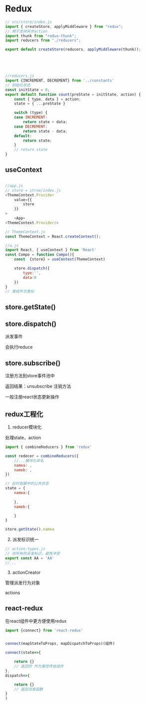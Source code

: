 # Redux


```js
// src/store/index.js
import { createStore, applyMiddleware } from "redux";
// 用于支持异步action
import thunk from "redux-thunk";
import reducers from "./reducers";

export default createStore(reducers, applyMiddleware(thunk));





//reducers.js
import {INCREMENT, DECREMENT} from '../constants'
// 初始化状态
const initState = 0;
export default function count(preState = initState, action) {
    const { type, data } = action;
    state = { ...preState }

    switch (type) {
    case INCREMENT:
        return state + data;
    case DECREMENT:
        return state - data;
    default:
        return state;
    }
    // return state
}
```


## useContext


```js

//app.js
// store = stroe/index.js
<ThemeContext.Provider 
    value={{
        store
    }}
>
    <App>
<ThemeContext.Provider/>    
```


```js
// ThemeContext.js
const ThemeContext = React.createContext();
```


```js
//a.js
import React, { useContext } from 'React'
const Compo = function Compo(){
    const  {store} = useContext(ThemeContext)

    store.dispatch({
        type:'',
        data:0
    })
}
// 类组件也类似


```

## store.getState()



## store.dispatch()

派发事件

会执行reduce

## store.subscribe()

注册方法到store事件池中

返回结果：unsubscribe 注销方法

一般注册react状态更新操作

## redux工程化

1. reducer模块化

处理state，action

```js
import { combineReducers } from 'redux'

const redecer = combineReducers({
    //...模块化命名
    namea: ,
    nameb: ,
})

// 此时容器中的公共状态
state = {
    namea:{
         
    },
    nameb:{

    }
}

store.getState().namea 
```

2. 派发标识统一

```js
// action-types.js
// 存所有的派发标识，避免冲突
export const AA = 'AA'
//...

```

3. actionCreator

管理派发行为对象

actions

## react-redux

在react组件中更方便使用redux

```js
import {connect} from 'react-redux'


connect(mapStateToProps, mapDispatchToProps)(组件)

connect(state=>{

    return {} 
    // 返回的 作为属性传给组件
},
dispatch=>{

    return {}
    // 返回派发函数
}
)

```